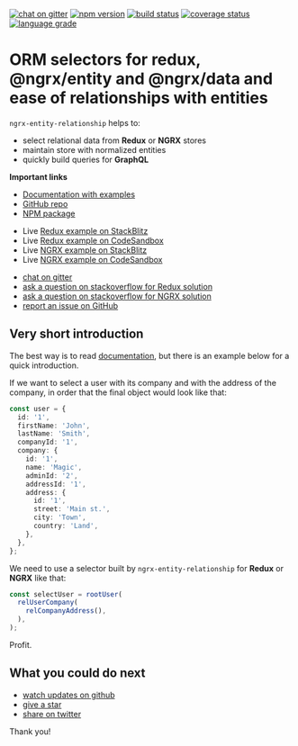 [![chat on gitter](https://img.shields.io/gitter/room/satanTime/ngrx-entity-relationship)](https://gitter.im/ngrx-entity-relationship/community)
[![npm version](https://img.shields.io/npm/v/ngrx-entity-relationship)](https://www.npmjs.com/package/ng-mocks)
[![build status](https://circleci.com/gh/satanTime/ngrx-entity-relationship.svg?style=shield)](https://app.circleci.com/pipelines/github/satanTime/ngrx-entity-relationship)
[![coverage status](https://img.shields.io/coveralls/github/satanTime/ngrx-entity-relationship/master)](https://coveralls.io/github/satanTime/ngrx-entity-relationship?branch=master)
[![language grade](https://img.shields.io/lgtm/grade/javascript/g/satanTime/ngrx-entity-relationship)](https://lgtm.com/projects/g/satanTime/ngrx-entity-relationship/context:javascript)

# ORM selectors for redux, @ngrx/entity and @ngrx/data and ease of relationships with entities

`ngrx-entity-relationship` helps to:

- select relational data from **Redux** or **NGRX** stores
- maintain store with normalized entities
- quickly build queries for **GraphQL**

**Important links**

- [Documentation with examples](https://ngrx-entity-relationship.sudo.eu)
- [GitHub repo](https://github.com/satanTime/ngrx-entity-relationship)
- [NPM package](https://www.npmjs.com/package/ngrx-entity-relationship)

* Live [Redux example on StackBlitz](https://stackblitz.com/edit/ngrx-entity-relationship-react?file=src/MyComponent.tsx)
* Live [Redux example on CodeSandbox](https://codesandbox.io/s/github/satanTime/ngrx-entity-relationship-react?file=/src/MyComponent.tsx)
* Live [NGRX example on StackBlitz](https://stackblitz.com/github/satanTime/ngrx-entity-relationship-angular?file=src/app/app.component.ts)
* Live [NGRX example on CodeSandbox](https://codesandbox.io/s/github/satanTime/ngrx-entity-relationship-angular?file=/src/app/app.component.ts)

- [chat on gitter](https://gitter.im/ngrx-entity-relationship/community)
- [ask a question on stackoverflow for Redux solution](https://stackoverflow.com/questions/ask?tags=ngrx-entity-relationship%20ngrx%20angular)
- [ask a question on stackoverflow for NGRX solution](https://stackoverflow.com/questions/ask?tags=ngrx-entity-relationship%20redux%20reactjs)
- [report an issue on GitHub](https://github.com/satanTime/ngrx-entity-relationship/issues/new)

## Very short introduction

The best way is to read [documentation](https://ngrx-entity-relationship.sudo.eu),
but there is an example below for a quick introduction.

If we want to select a user with its company and with the address of the company,
in order that the final object would look like that:

```ts
const user = {
  id: '1',
  firstName: 'John',
  lastName: 'Smith',
  companyId: '1',
  company: {
    id: '1',
    name: 'Magic',
    adminId: '2',
    addressId: '1',
    address: {
      id: '1',
      street: 'Main st.',
      city: 'Town',
      country: 'Land',
    },
  },
};
```

We need to use a selector built by `ngrx-entity-relationship` for **Redux** or **NGRX** like that:

```ts
const selectUser = rootUser(
  relUserCompany(
    relCompanyAddress(),
  ),
);
```

Profit.

## What you could do next

- [watch updates on github](https://github.com/satanTime/ngrx-entity-relationship)
- [give a star](https://github.com/satanTime/ngrx-entity-relationship)
- [share on twitter](https://twitter.com/intent/tweet?text=Check+ngrx-entity-relationship+package&url=https%3A%2F%2Fgithub.com%2FsatanTime%2Fngrx-entity-relationship)

Thank you!
